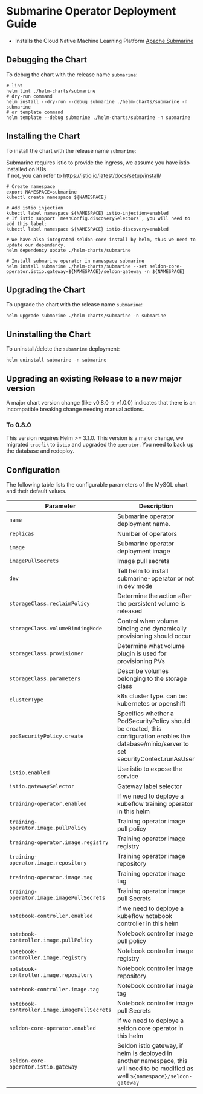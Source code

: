 <!---
  Licensed under the Apache License, Version 2.0 (the "License");
  you may not use this file except in compliance with the License.
  You may obtain a copy of the License at

   http://www.apache.org/licenses/LICENSE-2.0

  Unless required by applicable law or agreed to in writing, software
  distributed under the License is distributed on an "AS IS" BASIS,
  WITHOUT WARRANTIES OR CONDITIONS OF ANY KIND, either express or implied.
  See the License for the specific language governing permissions and
  limitations under the License. See accompanying LICENSE file.
-->

# Submarine Operator Deployment Guide

- Installs the Cloud Native Machine Learning Platform [Apache Submarine](https://submarine.apache.org/)

## Debugging the Chart

To debug the chart with the release name `submarine`:

```shell
# lint
helm lint ./helm-charts/submarine
# dry-run command
helm install --dry-run --debug submarine ./helm-charts/submarine -n submarine
# or template command
helm template --debug submarine ./helm-charts/submarine -n submarine
```

## Installing the Chart

To install the chart with the release name `submarine`:

Submarine requires istio to provide the ingress, we assume you have istio installed on K8s.   
If not, you can refer to https://istio.io/latest/docs/setup/install/

```shell
# Create namespace
export NAMESPACE=submarine
kubectl create namespace ${NAMESPACE}

# Add istio injection
kubectl label namespace ${NAMESPACE} istio-injection=enabled
# If istio support `meshConfig.discoverySelectors`, you will need to add this label:
kubectl label namespace ${NAMESPACE} istio-discovery=enabled

# We have also integrated seldon-core install by helm, thus we need to update our dependency.
helm dependency update ./helm-charts/submarine

# Install submarine operator in namespace submarine
helm install submarine ./helm-charts/submarine --set seldon-core-operator.istio.gateway=${NAMESPACE}/seldon-gateway -n ${NAMESPACE}
```

## Upgrading the Chart

To upgrade the chart with the release name `submarine`:

```shell
helm upgrade submarine ./helm-charts/submarine -n submarine
```

## Uninstalling the Chart

To uninstall/delete the `subamrine` deployment:

```shell
helm uninstall submarine -n submarine
```

## Upgrading an existing Release to a new major version

A major chart version change (like v0.8.0 -> v1.0.0) indicates that there is an
incompatible breaking change needing manual actions.

### To 0.8.0

This version requires Helm >= 3.1.0.
This version is a major change, we migrated `traefik` to `istio` and upgraded the `operator`. You need to back up the
database and redeploy.

## Configuration

The following table lists the configurable parameters of the MySQL chart and their default values.

| Parameter                                    | Description                                                                                                                                    | Default                                    |
|----------------------------------------------|------------------------------------------------------------------------------------------------------------------------------------------------|--------------------------------------------|
| `name`                                       | Submarine operator deployment name.                                                                                                            | `submarine-operator`                       |
| `replicas`                                   | Number of operators                                                                                                                            | `1`                                        |
| `image`                                      | Submarine operator deployment image                                                                                                            | `apache/submarine:operator-0.9.0-SNAPSHOT` |
| `imagePullSecrets`                           | Image pull secrets                                                                                                                             | `[]`                                       |
| `dev`                                        | Tell helm to install submarine-operator or not in dev mode                                                                                     | `false`                                    |
| `storageClass.reclaimPolicy`                 | Determine the action after the persistent volume is released                                                                                   | `Delete`                                   |
| `storageClass.volumeBindingMode`             | Control when volume binding and dynamically provisioning should occur                                                                          | `Immediate`                                |
| `storageClass.provisioner`                   | Determine what volume plugin is used for provisioning PVs                                                                                      | `k8s.io/minikube-hostpath`                 |
| `storageClass.parameters`                    | Describe volumes belonging to the storage class                                                                                                | `{}`                                       |
| `clusterType`                                | k8s cluster type. can be: kubernetes or openshift                                                                                              | `kubernetes`                               |
| `podSecurityPolicy.create`                   | Specifies whether a PodSecurityPolicy should be created, this configuration enables the database/minio/server to set securityContext.runAsUser | `false`                                     |
| `istio.enabled`                              | Use istio to expose the service                                                                                                                | `true`                                     |
| `istio.gatewaySelector`                      | Gateway label selector                                                                                                                         | `istio: ingressgateway`                    |
| `training-operator.enabled`                  | If we need to deploye a kubeflow training operator in this helm                                                                                | `true`                                     |
| `training-operator.image.pullPolicy`         | Training operator image pull policy                                                                                                            | `IfNotPresent`                             |
| `training-operator.image.registry`           | Training operator image registry                                                                                                               | `public.ecr.aws`                           |
| `training-operator.image.repository`         | Training operator image repository                                                                                                             | `j1r0q0g6/training/training-operator`      |
| `training-operator.image.tag`                | Training operator image tag                                                                                                                    | `760ac1171dd30039a7363ffa03c77454bd714da5` |
| `training-operator.image.imagePullSecrets`   | Training operator image pull Secrets                                                                                                           | `[]`                                       |
| `notebook-controller.enabled`                | If we need to deploye a kubeflow notebook controller in this helm                                                                              | `true`                                     |
| `notebook-controller.image.pullPolicy`       | Notebook controller image pull policy                                                                                                          | `IfNotPresent`                             |
| `notebook-controller.image.registry`         | Notebook controller image registry                                                                                                             | `docker.io`                                |
| `notebook-controller.image.repository`       | Notebook controller image repository                                                                                                           | `apache/submarine`                         |
| `notebook-controller.image.tag`              | Notebook controller image tag                                                                                                                  | `notebook-controller-v1.4`                 |
| `notebook-controller.image.imagePullSecrets` | Notebook controller image pull Secrets                                                                                                         | `[]`                                       |
| `seldon-core-operator.enabled`               | If we need to deploye a seldon core operator in this helm                                                                                      | `true`                                     |
| `seldon-core-operator.istio.gateway`         | Seldon istio gateway, if helm is deployed in another namespace, this will need to be modified as well `${namespace}/seldon-gateway`            | `submarine/seldon-gateway`                 |
